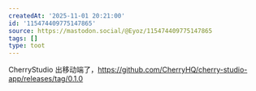 ```yaml
---
createdAt: '2025-11-01 20:21:00'
id: '115474409775147865'
source: https://mastodon.social/@Eyoz/115474409775147865
tags: []
type: toot
---
```


CherryStudio 出移动端了，<https://github.com/CherryHQ/cherry-studio-app/releases/tag/0.1.0>